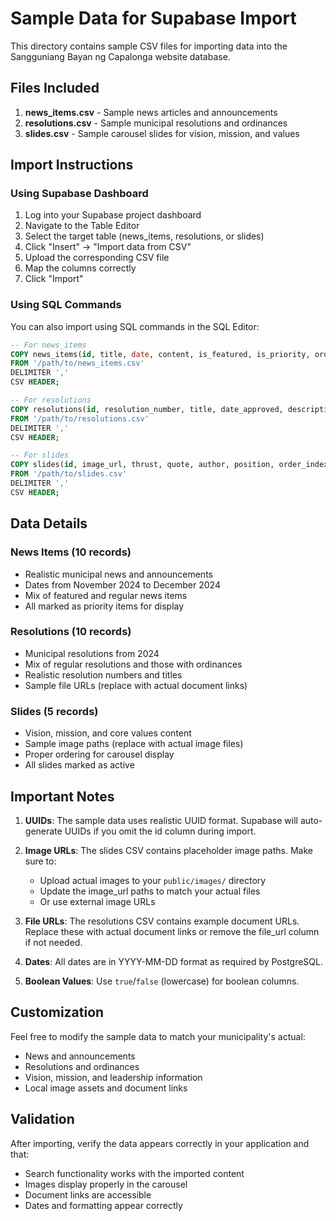 # Sample Data for Supabase Import

This directory contains sample CSV files for importing data into the Sangguniang Bayan ng Capalonga website database.

## Files Included

1. **news_items.csv** - Sample news articles and announcements
2. **resolutions.csv** - Sample municipal resolutions and ordinances  
3. **slides.csv** - Sample carousel slides for vision, mission, and values

## Import Instructions

### Using Supabase Dashboard

1. Log into your Supabase project dashboard
2. Navigate to the Table Editor
3. Select the target table (news_items, resolutions, or slides)
4. Click "Insert" → "Import data from CSV"
5. Upload the corresponding CSV file
6. Map the columns correctly
7. Click "Import"

### Using SQL Commands

You can also import using SQL commands in the SQL Editor:

```sql
-- For news_items
COPY news_items(id, title, date, content, is_featured, is_priority, order_index)
FROM '/path/to/news_items.csv'
DELIMITER ','
CSV HEADER;

-- For resolutions  
COPY resolutions(id, resolution_number, title, date_approved, description, file_url, is_active, with_ordinance, is_featured)
FROM '/path/to/resolutions.csv'
DELIMITER ','
CSV HEADER;

-- For slides
COPY slides(id, image_url, thrust, quote, author, position, order_index, is_active)
FROM '/path/to/slides.csv'
DELIMITER ','
CSV HEADER;
```

## Data Details

### News Items (10 records)
- Realistic municipal news and announcements
- Dates from November 2024 to December 2024
- Mix of featured and regular news items
- All marked as priority items for display

### Resolutions (10 records)
- Municipal resolutions from 2024
- Mix of regular resolutions and those with ordinances
- Realistic resolution numbers and titles
- Sample file URLs (replace with actual document links)

### Slides (5 records)
- Vision, mission, and core values content
- Sample image paths (replace with actual image files)
- Proper ordering for carousel display
- All slides marked as active

## Important Notes

1. **UUIDs**: The sample data uses realistic UUID format. Supabase will auto-generate UUIDs if you omit the id column during import.

2. **Image URLs**: The slides CSV contains placeholder image paths. Make sure to:
   - Upload actual images to your `public/images/` directory
   - Update the image_url paths to match your actual files
   - Or use external image URLs

3. **File URLs**: The resolutions CSV contains example document URLs. Replace these with actual document links or remove the file_url column if not needed.

4. **Dates**: All dates are in YYYY-MM-DD format as required by PostgreSQL.

5. **Boolean Values**: Use `true`/`false` (lowercase) for boolean columns.

## Customization

Feel free to modify the sample data to match your municipality's actual:
- News and announcements
- Resolutions and ordinances  
- Vision, mission, and leadership information
- Local image assets and document links

## Validation

After importing, verify the data appears correctly in your application and that:
- Search functionality works with the imported content
- Images display properly in the carousel
- Document links are accessible
- Dates and formatting appear correctly